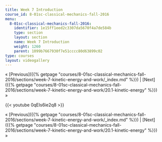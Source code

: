 ```yaml
---
title: Week 7 Introduction
course_id: 8-01sc-classical-mechanics-fall-2016
menu:
  8-01sc-classical-mechanics-fall-2016:
    identifier: 1e15ff1eed2c3307da5670f4a7de584b
    type: section
    layout: section
    name: Week 7 Introduction
    weight: 1260
    parent: 1099b7667930f7e51cccc80d63899c02
type: courses
layout: videogallery
---
```

« [Previous]({{% getpage "courses/8-01sc-classical-mechanics-fall-2016/sections/week-7-kinetic-energy-and-work/_index.md" %}}) | [Next]({{% getpage "courses/8-01sc-classical-mechanics-fall-2016/sections/week-7-kinetic-energy-and-work/20.1-kinetic-energy" %}}) »

{{< youtube 0qEIs6ie2q8 >}}

« [Previous]({{% getpage "courses/8-01sc-classical-mechanics-fall-2016/sections/week-7-kinetic-energy-and-work/_index.md" %}}) | [Next]({{% getpage "courses/8-01sc-classical-mechanics-fall-2016/sections/week-7-kinetic-energy-and-work/20.1-kinetic-energy" %}}) »